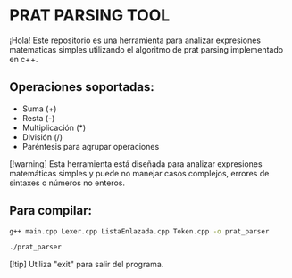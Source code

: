 # PRAT PARSING TOOL


¡Hola! Este repositorio es una herramienta para analizar expresiones matematicas simples
utilizando el algoritmo de prat parsing implementado en c++.


## Operaciones soportadas:
- Suma (+)
- Resta (-)
- Multiplicación (*)
- División (/)
- Paréntesis para agrupar operaciones


[!warning]
Esta herramienta está diseñada para analizar expresiones matemáticas simples y puede no manejar casos complejos, errores de sintaxes o números no enteros.

## Para compilar:

```bash
g++ main.cpp Lexer.cpp ListaEnlazada.cpp Token.cpp -o prat_parser
```

```bash
./prat_parser 
```

[!tip] 
Utiliza "exit" para salir del programa.



